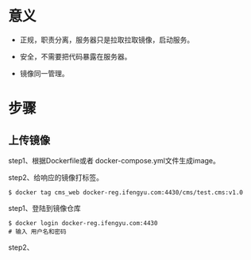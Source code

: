 # 意义

* 正规，职责分离，服务器只是拉取拉取镜像，启动服务。

* 安全，不需要把代码暴露在服务器。

* 镜像同一管理。

# 步骤

## 上传镜像

step1、根据Dockerfile或者 docker-compose.yml文件生成image。

step2、给响应的镜像打标签。

```
$ docker tag cms_web docker-reg.ifengyu.com:4430/cms/test.cms:v1.0
```

step1、登陆到镜像仓库

```
$ docker login docker-reg.ifengyu.com:4430
# 输入 用户名和密码
```

step2、

